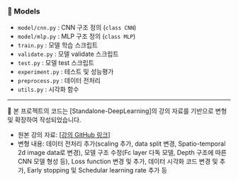 ### 🧠 Models
- `model/cnn.py` : CNN 구조 정의 (`class CNN`)
- `model/mlp.py` : MLP 구조 정의 (`class MLP`)
- `train.py` : 모델 학습 스크립트
- `validate.py` : 모델 validate 스크립트
- `test.py` : 모델 test 스크립트
- `experiment.py` : 테스트 및 성능평가
- `preprocess.py` : 데이터 전처리
- `utils.py` : 시각화 함수

---
📖 본 프로젝트의 코드는 [Standalone-DeepLearning]의 강의 자료를 기반으로 변형 및 확장하여 작성되었습니다.

- 원본 강의 자료: [[강의 GitHub 링크]([https://github.com/heartcored98/Standalone-DeepLearning/blob/master/Lec5/Lab7_CIFAR-10_with_CNN.ipynb](https://github.com/heartcored98/Standalone-DeepLearning/tree/master))]
- 변형 내용: 데이터 전처리 추가(scaling 추가, data split 변경, Spatio-temporal 2d image data로 변경), 모델 구조 수정(Fc layer 다독 모델, Depth 구조에 따른 CNN 모델 형성 등), Loss function 변경 및 추가, 데이터 시각화 코드 변경 및 추가, Early stopping 및 Schedular learning rate 추가 등

